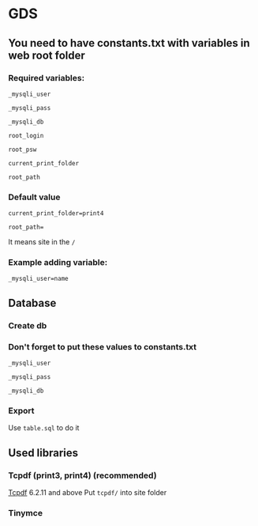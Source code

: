 # GDS
## You need to have constants.txt with variables in web root folder
### Required variables:

`_mysqli_user`

`_mysqli_pass`

`_mysqli_db`

`root_login`

`root_psw`

`current_print_folder`

`root_path`
### Default value
`current_print_folder=print4`

`root_path=`

It means site in the `/`
### Example adding variable:
`_mysqli_user=name`

## Database
### Create db
### Don't forget to put these values to constants.txt
`_mysqli_user`

`_mysqli_pass`

`_mysqli_db`
### Export
Use `table.sql` to do it
## Used libraries
### Tcpdf (print3, print4) (recommended)
[Tcpdf](http://sourceforge.net/projects/tcpdf/files/) 6.2.11 and above
Put `tcpdf/` into site folder
### Tinymce
